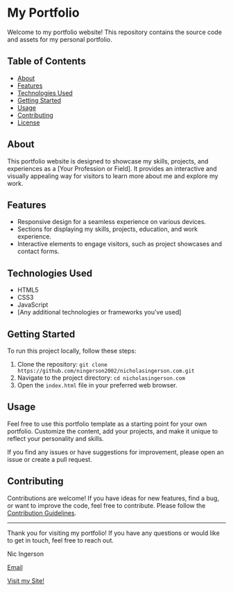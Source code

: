 # My Portfolio

Welcome to my portfolio website! This repository contains the source code and assets for my personal portfolio.

## Table of Contents

- [About](#about)
- [Features](#features)
- [Technologies Used](#technologies-used)
- [Getting Started](#getting-started)
- [Usage](#usage)
- [Contributing](#contributing)
- [License](#license)

## About

This portfolio website is designed to showcase my skills, projects, and experiences as a [Your Profession or Field]. It provides an interactive and visually appealing way for visitors to learn more about me and explore my work.

## Features

- Responsive design for a seamless experience on various devices.
- Sections for displaying my skills, projects, education, and work experience.
- Interactive elements to engage visitors, such as project showcases and contact forms.

## Technologies Used

- HTML5
- CSS3
- JavaScript
- [Any additional technologies or frameworks you've used]

## Getting Started

To run this project locally, follow these steps:

1. Clone the repository: `git clone https://github.com/ningerson2002/nicholasingerson.com.git`
2. Navigate to the project directory: `cd nicholasingerson.com`
3. Open the `index.html` file in your preferred web browser.

## Usage

Feel free to use this portfolio template as a starting point for your own portfolio. Customize the content, add your projects, and make it unique to reflect your personality and skills.

If you find any issues or have suggestions for improvement, please open an issue or create a pull request.

## Contributing

Contributions are welcome! If you have ideas for new features, find a bug, or want to improve the code, feel free to contribute. Please follow the [Contribution Guidelines](CONTRIBUTING.md).

---

Thank you for visiting my portfolio! If you have any questions or would like to get in touch, feel free to reach out.

Nic Ingerson

[Email](mailto:ingersonmeacham01@allegheny.edu)

[Visit my Site!](https://nicholasingerson.netlify.app/)
